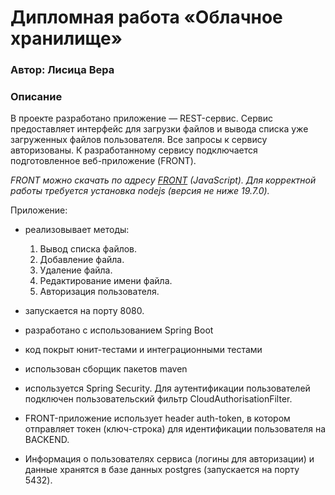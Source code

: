 # Дипломная работа «Облачное хранилище»

### Автор: Лисица Вера

### Описание
В проекте разработано приложение — REST-сервис. Сервис предоставляет интерфейс  для загрузки файлов и вывода списка уже загруженных файлов пользователя.
Все запросы к сервису авторизованы. К разработанному сервису подключается подготовленное веб-приложение (FRONT).

*FRONT можно скачать по адресу [FRONT](https://github.com/netology-code/jd-homeworks/tree/master/diploma/netology-diplom-frontend) (JavaScript). Для корректной работы требуется установка nodejs (версия не ниже 19.7.0).*

Приложение:
- реализовывает методы:
   1. Вывод списка файлов.
   2. Добавление файла.
   3. Удаление файла.
   4. Редактирование имени файла.
   5. Авторизация пользователя.

- запускается на порту 8080.
- разработано с использованием Spring Boot
- код покрыт юнит-тестами и интеграционными тестами
- использован сборщик пакетов maven
- используется Spring Security. Для аутентификации пользователей подключен пользовательский фильтр CloudAuthorisationFilter.
- FRONT-приложение использует header auth-token, в котором отправляет токен (ключ-строка) для идентификации пользователя на BACKEND. 
- Информация о пользователях сервиса (логины для авторизации) и данные хранятся в базе данных postgres (запускается на порту 5432).




 





